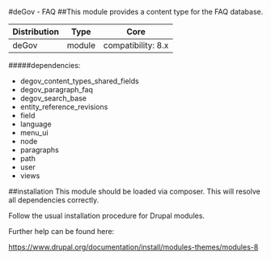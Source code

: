 #deGov - FAQ
##This module provides a content type for the FAQ database.

Distribution | Type | Core
--- | --- | ---
deGov | module |  compatibility: 8.x

#####dependencies:
  - degov_content_types_shared_fields
  - degov_paragraph_faq
  - degov_search_base
  - entity_reference_revisions
  - field
  - language
  - menu_ui
  - node
  - paragraphs
  - path
  - user
  - views

##installation
This module should be loaded via composer. This will resolve all dependencies correctly.

Follow the usual installation procedure for Drupal modules.

Further help can be found here:

https://www.drupal.org/documentation/install/modules-themes/modules-8
